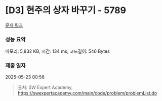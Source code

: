 # [D3] 현주의 상자 바꾸기 - 5789 

[문제 링크](https://swexpertacademy.com/main/code/problem/problemDetail.do?contestProbId=AWYygN36Qn8DFAVm) 

### 성능 요약

메모리: 5,832 KB, 시간: 134 ms, 코드길이: 546 Bytes

### 제출 일자

2025-05-23 00:56



> 출처: SW Expert Academy, https://swexpertacademy.com/main/code/problem/problemList.do